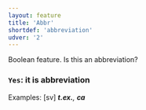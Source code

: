 ```yaml
---
layout: feature
title: 'Abbr'
shortdef: 'abbreviation'
udver: '2'
---
```


Boolean feature. Is this an abbreviation? 

### <a name="Yes">`Yes`</a>: it is abbreviation

Examples: [sv] _<b>t.ex.</b>, <b>ca</b>_
<!-- Interlanguage links updated Ne 5. května 2024, 18:19:45 CEST -->
